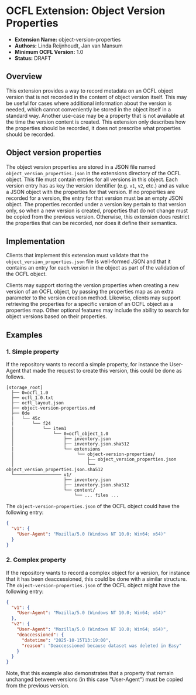 # OCFL Extension: Object Version Properties

- **Extension Name:** object-version-properties
- **Authors:** Linda Reijnhoudt, Jan van Mansum
- **Minimum OCFL Version:** 1.0
- **Status:** DRAFT

## Overview

This extension provides a way to record metadata on an OCFL object version that is not recorded in the content of object version itself. This may be useful for
cases where additional information about the version is needed, which cannot conveniently be stored in the object itself in a standard way. Another use-case may
be a property that is not available at the time the version content is created. This extension only describes how the properties should be recorded, it does not
prescribe what properties should be recorded.

## Object version properties

The object version properties are stored in a JSON file named `object_version_properties.json` in the extensions directory of the OCFL object. This file must
contain entries for all versions in this object. Each version entry has as key the version identifier (e.g. `v1`, `v2`, etc.) and as value a JSON object with
the properties for that version. If no properties are recorded for a version, the entry for that version must be an empty JSON object. The properties recorded
under a version key pertain to that version only, so when a new version is created, properties that do not change must be copied from the previous version.
Otherwise, this extension does restrict the properties that can be recorded, nor does it define their semantics.

## Implementation

Clients that implement this extension must validate that the `object_version_properties.json` file is well-formed JSON and that it contains an entry for each
version in the object as part of the validation of the OCFL object.

Clients may support storing the version properties when creating a new version of an OCFL object, by passing the properties map as an extra parameter to the
version creation method. Likewise, clients may support retrieving the properties for a specific version of an OCFL object as a properties map. Other optional
features may include the ability to search for object versions based on their properties.

## Examples

### 1. Simple property

If the repository wants to record a simple property, for instance the User-Agent that made the request to create this version, this could be done as follows.

```text
[storage_root]
  ├── 0=ocfl_1.0
  ├── ocfl_1.0.txt
  ├── ocfl_layout.json
  ├── object-version-properties.md
  ├── 0de
  |   └── 45c
  |       └── f24
  |           └── item1
  │               └── 0=ocfl_object_1.0
  │                   ├── inventory.json
  │                   ├── inventory.json.sha512
  |                   └── extensions
  │                        └── object-version-properties/
  │                            ├── object_version_properties.json
  │                            └── object_version_properties.json.sha512
  └────────────────── v1/
                      ├── inventory.json
                      ├── inventory.json.sha512
                      └── content/
                          └── ... files ...
```

The `object-version-properties.json` of the OCFL object could have the following entry:

```json
{
  "v1": {
    "User-Agent": "Mozilla/5.0 (Windows NT 10.0; Win64; x64)"
  }
}
```

### 2. Complex property

If the repository wants to record a complex object for a version, for instance that it has been deaccessioned, this could be done with a similar structure. The
`object-version-properties.json` of the OCFL object might have the following entry:

```json
{
  "v1": {
    "User-Agent": "Mozilla/5.0 (Windows NT 10.0; Win64; x64)"
  },
  "v2": {
    "User-Agent": "Mozilla/5.0 (Windows NT 10.0; Win64; x64)",
    "deaccessioned": {
      "datetime": "2025-10-15T13:19:00",
      "reason": "Deaccessioned because dataset was deleted in Easy"
    }
  }
}
```

Note, that this example also demonstrates that a property that remain unchanged between versions (in this case "User-Agent") must be copied from the previous
version.
